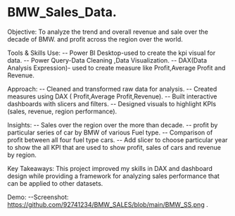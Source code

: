 # BMW_Sales_Data.

Objective:
To analyze the trend and overall revenue and sale over the decade of BMW. and
profit across the region over the world.

Tools & Skills Use:
-- Power BI Desktop-used to create the kpi visual for data.
-- Power Query-Data Cleaning ,Data Visualization.
-- DAX(Data Analysis Expression)- used to create measure like Profit,Average Profit and Revenue.

Approach:
-- Cleaned and transformed raw data for analysis.
-- Created measures using DAX ( Profit,Average Profit,Revenue).
-- Built interactive dashboards with slicers and filters.
-- Designed visuals to highlight KPIs (sales, revenue, region performance).

Insights:
-- Sales over the region over the more than decade.
-- profit by particular series of car by BMW of various Fuel type.
-- Comparison of profit between all four fuel type cars.
-- Add slicer to choose particular year to show the all KPI that are used to show profit, sales of cars and revenue by region.

Key Takeaways:
This project improved my skills in DAX and dashboard design while providing a framework for analyzing sales performance that can be applied to other datasets.

Demo:
--Screenshot: https://github.com/92741234/BMW_SALES/blob/main/BMW_SS.png .
